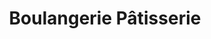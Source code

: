 ---
title: "Boulangerie Pâtisserie"
url: /saint-germain-en-laye/boulangerie-patisserie/
shop: boulangerie
---